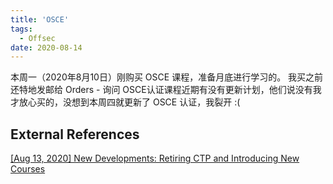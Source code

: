```yaml
---
title: 'OSCE'
tags:
  - Offsec
date: 2020-08-14
---
```



本周一（2020年8月10日）刚购买 OSCE 课程，准备月底进行学习的。
我买之前还特地发邮给 Orders - 询问 OSCE认证课程近期有没有更新计划，他们说没有我才放心买的，没想到本周四就更新了 OSCE 认证，我裂开 :(

## External References

[[Aug 13, 2020] New Developments: Retiring CTP and Introducing New Courses](https://www.offsec.com/blog/retiring-ctp-intro-new-courses/)